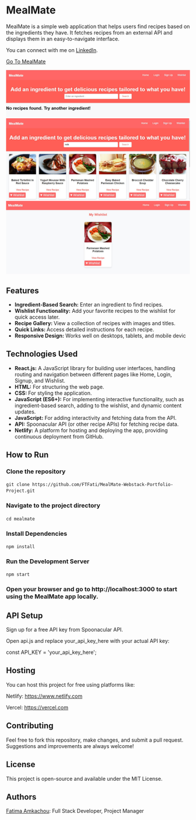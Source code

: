 # MealMate

MealMate is a simple web application that helps users find recipes based on the ingredients they have. It fetches recipes from an external API and displays them in an easy-to-navigate interface.

You can connect with me on [LinkedIn](https://www.linkedin.com/in/fatima-amkachou-7a0a53278/).

[Go To MealMate](https://mealmatapp.netlify.app/)

![Home Page](mealmate/images/home1.jpg)
![Home Page](mealmate/images/home2.jpg)
![Task List](mealmate/images/Wishlist.jpg)
## Features

- <b>Ingredient-Based Search:</b> Enter an ingredient to find recipes.
- <b>Wishlist Functionality:</b> Add your favorite recipes to the wishlist for quick access later.
- <b>Recipe Gallery: </b>View a collection of recipes with images and titles.
- <b>Quick Links: </b>Access detailed instructions for each recipe.
- <b>Responsive Design:</b> Works well on desktops, tablets, and mobile devic

## Technologies Used

- <b>React.js:</b> A JavaScript library for building user interfaces, handling routing and navigation between different pages like Home, Login, Signup, and Wishlist.
- <b>HTML:</b> For structuring the web page.
- <b>CSS: </b>For styling the application.
- <b>JavaScript (ES6+):</b> For implementing interactive functionality, such as ingredient-based search, adding to the wishlist, and dynamic content updates.
- <b>JavaScript:</b> For adding interactivity and fetching data from the API.
- <b>API:</b> Spoonacular API (or other recipe APIs) for fetching recipe data.
- <b>Netlify:</b> A platform for hosting and deploying the app, providing continuous deployment from GitHub.

## How to Run

### Clone the repository
`git clone https://github.com/FTFati/MealMate-Webstack-Portfolio-Project.git`

### Navigate to the project directory
`cd mealmate`

### Install Dependencies
`npm install`

### Run the Development Server
`npm start`

### Open your browser and go to http://localhost:3000 to start using the MealMate app locally.

## API Setup

Sign up for a free API key from Spoonacular API.

Open api.js and replace your_api_key_here with your actual API key:

const API_KEY = 'your_api_key_here';

## Hosting

You can host this project for free using platforms like:

Netlify: https://www.netlify.com

Vercel: https://vercel.com

## Contributing

Feel free to fork this repository, make changes, and submit a pull request. Suggestions and improvements are always welcome!

## License

This project is open-source and available under the MIT License.

## Authors
[Fatima Amkachou](https://github.com/FTFati): Full Stack Developer, Project Manager
